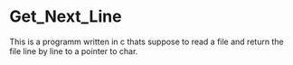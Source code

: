 # Get_Next_Line
This is a programm written in c thats suppose to read a file and return the file line by line to a pointer to char.
